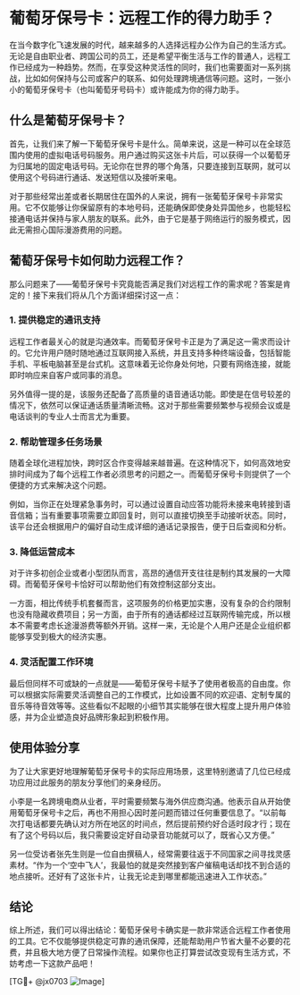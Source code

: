 # 葡萄牙保号卡：远程工作的得力助手？

在当今数字化飞速发展的时代，越来越多的人选择远程办公作为自己的生活方式。无论是自由职业者、跨国公司的员工，还是希望平衡生活与工作的普通人，远程工作已经成为一种趋势。然而，在享受这种灵活性的同时，我们也需要面对一系列挑战，比如如何保持与公司或客户的联系、如何处理跨境通信等问题。这时，一张小小的葡萄牙保号卡（也叫葡萄牙号码卡）或许能成为你的得力助手。

## 什么是葡萄牙保号卡？

首先，让我们来了解一下葡萄牙保号卡是什么。简单来说，这是一种可以在全球范围内使用的虚拟电话号码服务。用户通过购买这张卡片后，可以获得一个以葡萄牙为归属地的固定电话号码。无论你在世界的哪个角落，只要连接到互联网，就可以使用这个号码进行通话、发送短信以及接听来电。

对于那些经常出差或者长期居住在国外的人来说，拥有一张葡萄牙保号卡非常实用。它不仅能够让你保留原有的本地号码，还能确保即使身处异国他乡，也能轻松接通电话并保持与家人朋友的联系。此外，由于它是基于网络运行的服务模式，因此无需担心国际漫游费用的问题。

## 葡萄牙保号卡如何助力远程工作？

那么问题来了——葡萄牙保号卡究竟能否满足我们对远程工作的需求呢？答案是肯定的！接下来我们将从几个方面详细探讨这一点：

### 1. 提供稳定的通讯支持

远程工作者最关心的就是沟通效率。而葡萄牙保号卡正是为了满足这一需求而设计的。它允许用户随时随地通过互联网接入系统，并且支持多种终端设备，包括智能手机、平板电脑甚至是台式机。这意味着无论你身处何地，只要有网络连接，就能即时响应来自客户或同事的消息。

另外值得一提的是，该服务还配备了高质量的语音通话功能。即使是在信号较差的情况下，依然可以保证通话质量清晰流畅。这对于那些需要频繁参与视频会议或是电话谈判的专业人士而言尤为重要。

### 2. 帮助管理多任务场景

随着全球化进程加快，跨时区合作变得越来越普遍。在这种情况下，如何高效地安排时间成为了每个远程工作者必须思考的问题之一。而葡萄牙保号卡则提供了一个便捷的方式来解决这个问题。

例如，当你正在处理紧急事务时，可以通过设置自动应答功能将未接来电转接到语音信箱；当有重要事项需要立即回复时，则可以直接切换至手动接听状态。同时，该平台还会根据用户的偏好自动生成详细的通话记录报告，便于日后查阅和分析。

### 3. 降低运营成本

对于许多初创企业或者小型团队而言，高昂的通信开支往往是制约其发展的一大障碍。而葡萄牙保号卡恰好可以帮助他们有效控制这部分支出。

一方面，相比传统手机套餐而言，这项服务的价格更加实惠，没有复杂的合约限制也没有隐藏收费项目；另一方面，由于所有的通话都经过互联网传输完成，所以根本不需要考虑长途漫游费等额外开销。这样一来，无论是个人用户还是企业组织都能够享受到极大的经济实惠。

### 4. 灵活配置工作环境

最后但同样不可或缺的一点就是——葡萄牙保号卡赋予了使用者极高的自由度。你可以根据实际需要灵活调整自己的工作模式，比如设置不同的欢迎语、定制专属的音乐等待音效等等。这些看似不起眼的小细节其实能够在很大程度上提升用户体验感，并为企业塑造良好品牌形象起到积极作用。

## 使用体验分享

为了让大家更好地理解葡萄牙保号卡的实际应用场景，这里特别邀请了几位已经成功应用过此服务的朋友分享他们的亲身经历。

小李是一名跨境电商从业者，平时需要频繁与海外供应商沟通。他表示自从开始使用葡萄牙保号卡之后，再也不用担心因时差问题而错过任何重要信息了。“以前每次打电话都要先确认对方所在地区的时间点，然后提前预约好合适时段才行；现在有了这个号码以后，我只需要设定好自动录音功能就可以了，既省心又方便。”

另一位受访者张先生则是一位自由撰稿人，经常需要往返于不同国家之间寻找灵感素材。“作为一个‘空中飞人’，我最怕的就是突然接到客户催稿电话却找不到合适的地点接听。还好有了这张卡片，让我无论走到哪里都能迅速进入工作状态。”

## 结论

综上所述，我们可以得出结论：葡萄牙保号卡确实是一款非常适合远程工作者使用的工具。它不仅能够提供稳定可靠的通讯保障，还能帮助用户节省大量不必要的花费，并且极大地方便了日常操作流程。如果你也正打算尝试改变现有生活方式，不妨考虑一下这款产品吧！

[TG💪+ @jx0703 ![Image](https://github.com/user-attachments/assets/dbca1d08-cadb-493c-b0ec-ad6f7a83f270)]